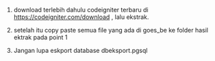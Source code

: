 1. download terlebih dahulu codeigniter terbaru di https://codeigniter.com/download , lalu ekstrak.
2. setelah itu copy paste semua file yang ada di goes_be ke folder hasil ektrak pada point 1

3. Jangan lupa eskport database dbeksport.pgsql 
